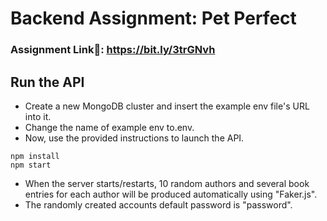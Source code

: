 # Backend Assignment: Pet Perfect

### Assignment Link🔗: https://bit.ly/3trGNvh

## Run the API 
- Create a new MongoDB cluster and insert the example env file's URL into it.
- Change the name of example env to.env.
- Now, use the provided instructions to launch the API.

```
npm install
npm start
```

- When the server starts/restarts, 10 random authors and several book entries for each author will be produced automatically using "Faker.js".
- The randomly created accounts default password is "password".
